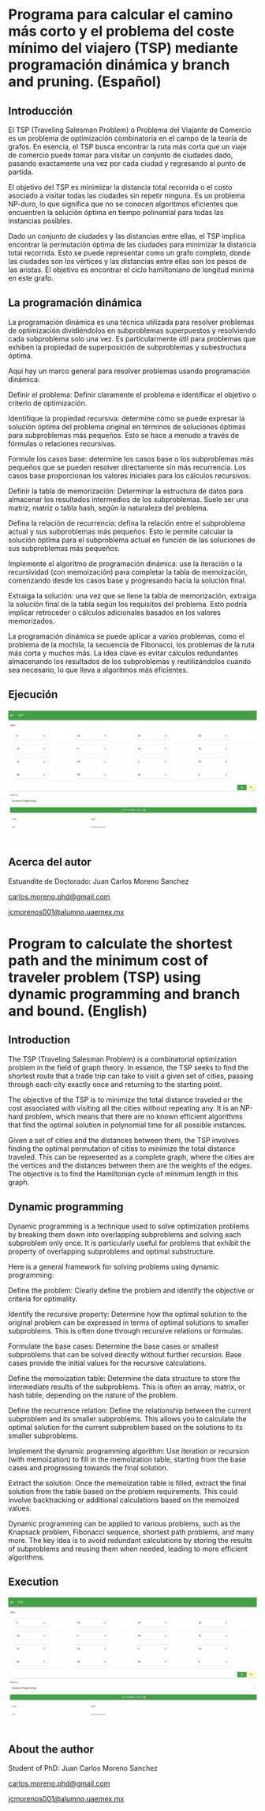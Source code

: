 # Programa para calcular el camino más corto y el problema del coste mínimo del viajero (TSP) mediante programación dinámica y branch and pruning. (Español)

## Introducción

El TSP (Traveling Salesman Problem) o Problema del Viajante de Comercio es un problema de optimización combinatoria en el campo de la teoría de grafos. En esencia, el TSP busca encontrar la ruta más corta que un viaje de comercio puede tomar para visitar un conjunto de ciudades dado, pasando exactamente una vez por cada ciudad y regresando al punto de partida.

El objetivo del TSP es minimizar la distancia total recorrida o el costo asociado a visitar todas las ciudades sin repetir ninguna. Es un problema NP-duro, lo que significa que no se conocen algoritmos eficientes que encuentren la solución óptima en tiempo polinomial para todas las instancias posibles.

Dado un conjunto de ciudades y las distancias entre ellas, el TSP implica encontrar la permutación óptima de las ciudades para minimizar la distancia total recorrida. Esto se puede representar como un grafo completo, donde las ciudades son los vértices y las distancias entre ellas son los pesos de las aristas. El objetivo es encontrar el ciclo hamiltoniano de longitud minima en este grafo.

## La programación dinámica

La programación dinámica es una técnica utilizada para resolver problemas de optimización dividiéndolos en subproblemas superpuestos y resolviendo cada subproblema solo una vez. Es particularmente útil para problemas que exhiben la propiedad de superposición de subproblemas y subestructura óptima.

Aquí hay un marco general para resolver problemas usando programación dinámica:

Definir el problema: Definir claramente el problema e identificar el objetivo o criterio de optimización.

Identifique la propiedad recursiva: determine cómo se puede expresar la solución óptima del problema original en términos de soluciones óptimas para subproblemas más pequeños. Esto se hace a menudo a través de fórmulas o relaciones recursivas.

Formule los casos base: determine los casos base o los subproblemas más pequeños que se pueden resolver directamente sin más recurrencia. Los casos base proporcionan los valores iniciales para los cálculos recursivos.

Definir la tabla de memorización: Determinar la estructura de datos para almacenar los resultados intermedios de los subproblemas. Suele ser una matriz, matriz o tabla hash, según la naturaleza del problema.

Defina la relación de recurrencia: defina la relación entre el subproblema actual y sus subproblemas más pequeños. Esto le permite calcular la solución óptima para el subproblema actual en función de las soluciones de sus subproblemas más pequeños.

Implemente el algoritmo de programación dinámica: use la iteración o la recursividad (con memoización) para completar la tabla de memoización, comenzando desde los casos base y progresando hacia la solución final.

Extraiga la solución: una vez que se llene la tabla de memorización, extraiga la solución final de la tabla según los requisitos del problema. Esto podría implicar retroceder o cálculos adicionales basados en los valores memorizados.

La programación dinámica se puede aplicar a varios problemas, como el problema de la mochila, la secuencia de Fibonacci, los problemas de la ruta más corta y muchos más. La idea clave es evitar cálculos redundantes almacenando los resultados de los subproblemas y reutilizándolos cuando sea necesario, lo que lleva a algoritmos más eficientes.

## Ejecución

![Multistage](asserts/dynamicProgramming.png)

## Acerca del autor 
Estuandite de Doctorado: Juan Carlos Moreno Sanchez

<carlos.moreno.phd@gmail.com>

<jcmorenos001@alumno.uaemex.mx>

# Program to calculate the shortest path and the minimum cost of traveler problem (TSP) using dynamic programming and branch and bound. (English)

## Introduction

The TSP (Traveling Salesman Problem) is a combinatorial optimization problem in the field of graph theory. In essence, the TSP seeks to find the shortest route that a trade trip can take to visit a given set of cities, passing through each city exactly once and returning to the starting point.

The objective of the TSP is to minimize the total distance traveled or the cost associated with visiting all the cities without repeating any. It is an NP-hard problem, which means that there are no known efficient algorithms that find the optimal solution in polynomial time for all possible instances.

Given a set of cities and the distances between them, the TSP involves finding the optimal permutation of cities to minimize the total distance traveled. This can be represented as a complete graph, where the cities are the vertices and the distances between them are the weights of the edges. The objective is to find the Hamiltonian cycle of minimum length in this graph.

## Dynamic programming

Dynamic programming is a technique used to solve optimization problems by breaking them down into overlapping subproblems and solving each subproblem only once. It is particularly useful for problems that exhibit the property of overlapping subproblems and optimal substructure.

Here is a general framework for solving problems using dynamic programming:

Define the problem: Clearly define the problem and identify the objective or criteria for optimality.

Identify the recursive property: Determine how the optimal solution to the original problem can be expressed in terms of optimal solutions to smaller subproblems. This is often done through recursive relations or formulas.

Formulate the base cases: Determine the base cases or smallest subproblems that can be solved directly without further recursion. Base cases provide the initial values for the recursive calculations.

Define the memoization table: Determine the data structure to store the intermediate results of the subproblems. This is often an array, matrix, or hash table, depending on the nature of the problem.

Define the recurrence relation: Define the relationship between the current subproblem and its smaller subproblems. This allows you to calculate the optimal solution for the current subproblem based on the solutions to its smaller subproblems.

Implement the dynamic programming algorithm: Use iteration or recursion (with memoization) to fill in the memoization table, starting from the base cases and progressing towards the final solution.

Extract the solution: Once the memoization table is filled, extract the final solution from the table based on the problem requirements. This could involve backtracking or additional calculations based on the memoized values.

Dynamic programming can be applied to various problems, such as the Knapsack problem, Fibonacci sequence, shortest path problems, and many more. The key idea is to avoid redundant calculations by storing the results of subproblems and reusing them when needed, leading to more efficient algorithms.

## Execution

![Multistage](asserts/dynamicProgramming.png)

## About the author
Student of PhD: Juan Carlos Moreno Sanchez

<carlos.moreno.phd@gmail.com>

<jcmorenos001@alumno.uaemex.mx>
